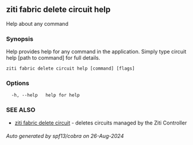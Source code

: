 ## ziti fabric delete circuit help

Help about any command

### Synopsis

Help provides help for any command in the application.
Simply type circuit help [path to command] for full details.

```
ziti fabric delete circuit help [command] [flags]
```

### Options

```
  -h, --help   help for help
```

### SEE ALSO

* [ziti fabric delete circuit](../circuit.md)	 - deletes circuits managed by the Ziti Controller

###### Auto generated by spf13/cobra on 26-Aug-2024
